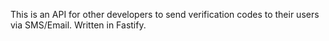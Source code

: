 This is an API for other developers to send verification codes to their users via SMS/Email.
Written in Fastify.
